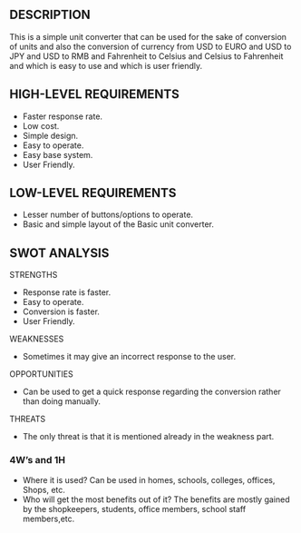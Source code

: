 ## DESCRIPTION
This is a simple unit converter that can be used for the sake of conversion of units and also the conversion of currency from USD to EURO and USD to JPY and USD to RMB and Fahrenheit to Celsius and Celsius to Fahrenheit and which is easy to use and which is user friendly.

## HIGH-LEVEL REQUIREMENTS
*	Faster response rate.</br>
*	Low cost.</br>
*	Simple design.</br>
*	Easy to operate.</br>
*	Easy base system.</br>
*	User Friendly.</br>

## LOW-LEVEL REQUIREMENTS

*	Lesser number of buttons/options to operate.</br>
*	Basic and simple layout of the Basic unit converter.</br>

## SWOT ANALYSIS

STRENGTHS
*	Response rate is faster.</br>
*	Easy to operate.</br>
*	Conversion is faster.</br>
*	User Friendly.</br>

WEAKNESSES
*	Sometimes it may give an incorrect response to the user.</br>

OPPORTUNITIES
*	Can be used to get a quick response regarding the conversion rather than doing manually.</br>

THREATS
* The only threat is that it is mentioned already in the weakness part.</br>

### 4W’s and 1H
* Where it is used?
Can be used in homes, schools, colleges, offices, Shops, etc.
* Who will get the most benefits out of it?
The benefits are mostly gained by the shopkeepers, students, office members, school staff members,etc.
